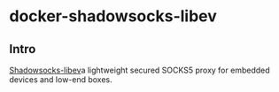 # docker-shadowsocks-libev

## Intro

[Shadowsocks-libev](http://shadowsocks.org)a lightweight secured SOCKS5 proxy for embedded devices and low-end boxes.

